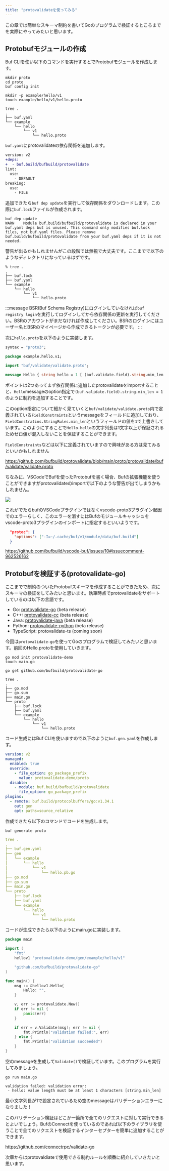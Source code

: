 ```yaml
---
title: "protovalidateを使ってみる"
---
```


この章では簡単なスキーマ制約を書いてGoのプログラムで検証するところまでを実際にやってみたいと思います。

## Protobufモジュールの作成

Buf CLIを使い以下のコマンドを実行するとでProtobufモジュールを作成します。

```
mkdir proto
cd proto
buf config init
```

```
mkdir -p example/hello/v1
touch example/hello/v1/hello.proto
```

```
tree .
.
├── buf.yaml
└── example
    └── hello
        └── v1
            └── hello.proto
```

```buf.yaml```にprotovalidateの依存関係を追加します。

```diff yaml:buf.yaml
version: v2
+deps:
+  - buf.build/bufbuild/protovalidate
lint:
  use:
    - DEFAULT
breaking:
  use:
    - FILE
```

追加できたら```buf dep update```を実行して依存関係をダウンロードします。この際に```buf.lock```ファイルが作成されます。

```
buf dep update
WARN	Module buf.build/bufbuild/protovalidate is declared in your buf.yaml deps but is unused. This command only modifies buf.lock files, not buf.yaml files. Please remove buf.build/bufbuild/protovalidate from your buf.yaml deps if it is not needed.
```

警告が出るかもしれませんがこの段階では無視で大丈夫です。ここまでで以下のようなディレクトリになっているはずです。

```
% tree .
.
├── buf.lock
├── buf.yaml
└── example
    └── hello
        └── v1
            └── hello.proto
```

:::message
BSR(Buf Schema Registry)にログインしていなければ```buf registry login```を実行してログインしてから依存関係の更新を実行してください。BSRのアカウントがまだなければ作成してください。BSRのログインにはユーザー名とBSRのマイページから作成できるトークンが必要です。
:::

次に```hello.proto```を以下のように実装します。

```protobuf:hello.proto
syntax = "proto3";

package example.hello.v1;

import "buf/validate/validate.proto";

message Hello { string hello = 1 [ (buf.validate.field).string.min_len = 1 ]; }
```

ポイントは2つあってまず依存関係に追加したprotovalidateをimportすることと、```Hello```messageのoption指定で```(buf.validate.field).string.min_len = 1```のように制約を追加することです。

このoption指定について細かく見ていくと```buf/validate/validate.proto```内で定義されている```FieldConstraints```というmessageをフィールドに追加しており、```FieldConstratins.StringRules.min_len```というフィールドの値を```1```で上書きしています。このようにすることで```Hello.hello```の文字列長は1文字以上が保証されるためゼロ値が混入しないことを保証することができます。

```FieldConstraints```などは以下に定義されていますので興味がある方は見てみるといいかもしれません

https://github.com/bufbuild/protovalidate/blob/main/proto/protovalidate/buf/validate/validate.proto

ちなみに、VSCodeでBufを使ったProtobufを書く場合、Bufの拡張機能を使うことができますがprotovalidateのimportで以下のような警告が出てしまうかもしれません。

![](https://storage.googleapis.com/zenn-user-upload/886bf918c86c-20240525.png)

これがでたらbufのVSCodeプラグインではなくvscode-proto3プラグイン起因でのエラーらしく、このエラーを消すにはBufのモジュールキャッシュをvscode-proto3プラグインのインポートに指定するといいようです。

```json
  "protoc": {
    "options": ["-I=~/.cache/buf/v1/module/data/buf.build"]
  }
```

https://github.com/bufbuild/vscode-buf/issues/10#issuecomment-962526162

## Protobufを検証する(protovalidate-go)

ここまでで制約のついたProtobufスキーマを作成することができたため、次にスキーマの検証をしてみたいと思います。執筆時点でprotovalidateをサポートしているのは以下の言語です。

- Go: [protovalidate-go](https://github.com/bufbuild/protovalidate-go) (beta release)
- C++: [protovalidate-cc](https://github.com/bufbuild/protovalidate-cc) (beta release)
- Java: [protovalidate-java](https://github.com/bufbuild/protovalidate-java) (beta release)
- Python: [protovalidate-python](https://github.com/bufbuild/protovalidate-python) (beta release)
- TypeScript: protovalidate-ts (coming soon)

今回は```protovalidate-go```を使ってGoのプログラムで検証してみたいと思います。前回のHello.protoを使用していきます。

```
go mod init protovalidate-demo
touch main.go
```

```
go get github.com/bufbuild/protovalidate-go
```

```
tree .
.
├── go.mod
├── go.sum
├── main.go
└── proto
    ├── buf.lock
    ├── buf.yaml
    └── example
        └── hello
            └── v1
                └── hello.proto
```

コード生成にはBuf CLIを使いますので以下のように```buf.gen.yaml```を作成します。

```yaml:buf.gen.yaml
version: v2
managed:
  enabled: true
  override:
    - file_option: go_package_prefix
      value: protovalidate-demo/proto
  disable:
    - module: buf.build/bufbuild/protovalidate
      file_option: go_package_prefix
plugins:
  - remote: buf.build/protocolbuffers/go:v1.34.1
    out: gen
    opt: paths=source_relative
```

作成できたら以下のコマンドでコードを生成します。

```
buf generate proto
```

```yaml:buf.gen.yaml
tree .
.
├── buf.gen.yaml
├── gen
│   └── example
│       └── hello
│           └── v1
│               └── hello.pb.go
├── go.mod
├── go.sum
├── main.go
└── proto
    ├── buf.lock
    ├── buf.yaml
    └── example
        └── hello
            └── v1
                └── hello.proto
```

コードが生成できたら以下のようにmain.goに実装します。

```go:main.go
package main

import (
	"fmt"
	hellov1 "protovalidate-demo/gen/example/hello/v1"

	"github.com/bufbuild/protovalidate-go"
)

func main() {
	msg := &hellov1.Hello{
		Hello: "",
	}

	v, err := protovalidate.New()
	if err != nil {
		panic(err)
	}

	if err = v.Validate(msg); err != nil {
		fmt.Println("validation failed:", err)
	} else {
		fmt.Println("validation succeeded")
	}
}

```

空のmessageを生成して```Validate()```で検証しています。このプログラムを実行してみましょう。

```
go run main.go

validation failed: validation error:
 - hello: value length must be at least 1 characters [string.min_len]
```

最小文字列長が1で設定されているため空のmessageはバリデーションエラーになりました！

このバリデーション検証はどこか一箇所で全てのリクエストに対して実行できるとよいでしょう。BufのConnectを使っているのであれば以下のライブラリを使うことで全てのリクエストを検証するインターセプターを簡単に追加することができます。

https://github.com/connectrpc/validate-go

次章からはprotovaldiateで使用できる制約ルールを順番に紹介していきたいと思います。